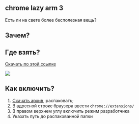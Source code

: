 ## chrome lazy arm 3

Есть ли на свете более бесполезная вещь?

## Зачем?

## Где взять?
[Скачать по этой ссылке](https://github.com/JustMonk/chrome-lazy-arm/releases/download/3.0/chrome-lazy-arm-3.rar)

![](screenshoot/demo.jpg)

## Как включить?

1) [Скачать архив](https://github.com/JustMonk/chrome-lazy-arm/releases/download/3.0/chrome-lazy-arm-3.rar), распаковать;
2) В адресной строке браузера ввести `chrome://extensions/`
3) В правом верхнем углу включить режим разработчика
4) Указать путь до распакованной папки
